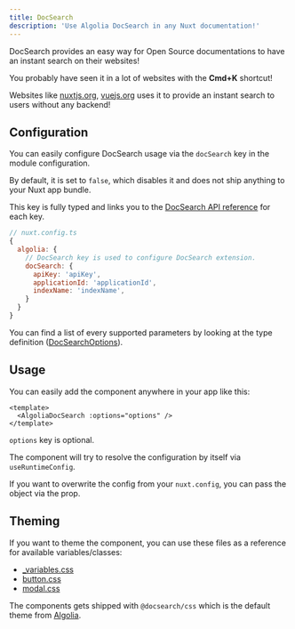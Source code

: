 ```yaml
---
title: DocSearch
description: 'Use Algolia DocSearch in any Nuxt documentation!'
---
```


DocSearch provides an easy way for Open Source documentations to have an instant search on their websites!

You probably have seen it in a lot of websites with the **Cmd+K** shortcut!

Websites like [nuxtjs.org](https://nuxtjs.org), [vuejs.org](https://vuejs.org) uses it to provide an instant search to users without any backend!

## Configuration

You can easily configure DocSearch usage via the `docSearch` key in the module configuration.

By default, it is set to `false`, which disables it and does not ship anything to your Nuxt app bundle.

This key is fully typed and links you to the [DocSearch API reference](https://docsearch.algolia.com/docs/api) for each key.

```javascript
// nuxt.config.ts
{
  algolia: {
    // DocSearch key is used to configure DocSearch extension.
    docSearch: {
      apiKey: 'apiKey',
      applicationId: 'applicationId',
      indexName: 'indexName',
    }
  }  
}
```

You can find a list of every supported parameters by looking at the type definition ([DocSearchOptions](https://github.com/nuxt-community/algolia-module/tree/main/src/types.ts)).

## Usage

You can easily add the component anywhere in your app like this:

```vue
<template>
  <AlgoliaDocSearch :options="options" />
</template>
```

`options` key is optional.

The component will try to resolve the configuration by itself via `useRuntimeConfig`.

If you want to overwrite the config from your `nuxt.config`, you can pass the object via the prop.

## Theming

If you want to theme the component, you can use these files as a reference for available variables/classes:

- [_variables.css](https://github.com/algolia/docsearch/blob/next/packages/docsearch-css/src/_variables.css)
- [button.css](https://github.com/algolia/docsearch/blob/next/packages/docsearch-css/src/button.css)
- [modal.css](https://github.com/algolia/docsearch/blob/next/packages/docsearch-css/src/modal.css)

The components gets shipped with `@docsearch/css` which is the default theme from [Algolia](https://algolia.com).
